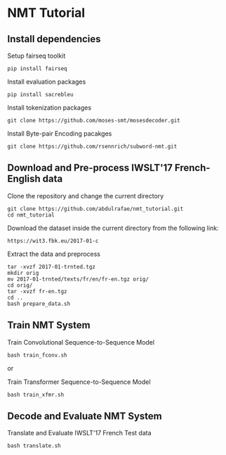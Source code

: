 # NMT Tutorial

## Install dependencies
Setup fairseq toolkit
```
pip install fairseq
```
Install evaluation packages
```
pip install sacrebleu
```
Install tokenization packages
```
git clone https://github.com/moses-smt/mosesdecoder.git
```
Install Byte-pair Encoding pacakges
```
git clone https://github.com/rsennrich/subword-nmt.git
```

## Download and Pre-process IWSLT'17 French-English data
Clone the repository and change the current directory
```
git clone https://github.com/abdulrafae/nmt_tutorial.git
cd nmt_tutorial
```
Download the dataset inside the current directory from the following link:
```
https://wit3.fbk.eu/2017-01-c
```
Extract the data and preprocess
```
tar -xvzf 2017-01-trnted.tgz
mkdir orig
mv 2017-01-trnted/texts/fr/en/fr-en.tgz orig/
cd orig/
tar -xvzf fr-en.tgz
cd ..
bash prepare_data.sh
```

## Train NMT System
Train Convolutional Sequence-to-Sequence Model
```
bash train_fconv.sh
```
or

Train Transformer Sequence-to-Sequence Model
```
bash train_xfmr.sh
```

## Decode and Evaluate NMT System
Translate and Evaluate IWSLT'17 French Test data
```
bash translate.sh
```
